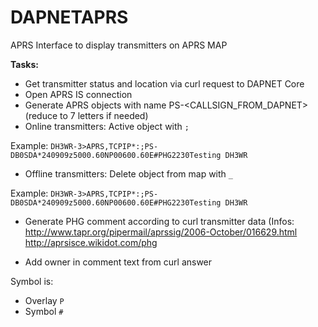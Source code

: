 # DAPNETAPRS
APRS Interface to display transmitters on APRS MAP

__Tasks:__
* Get transmitter status and location via curl request to DAPNET Core
* Open APRS IS connection
* Generate APRS objects with name PS-<CALLSIGN_FROM_DAPNET> (reduce to 7 letters if needed)
* Online transmitters: Active object with ``;``

Example: ``DH3WR-3>APRS,TCPIP*:;PS-DB0SDA*240909z5000.60NP00600.60E#PHG2230Testing DH3WR``
* Offline transmitters: Delete object from map with ``_``

Example: ``DH3WR-3>APRS,TCPIP*:;PS-DB0SDA*240909z5000.60NP00600.60E#PHG2230Testing DH3WR``

* Generate PHG comment according to curl transmitter data (Infos: http://www.tapr.org/pipermail/aprssig/2006-October/016629.html http://aprsisce.wikidot.com/phg

* Add owner in comment text from curl answer

Symbol is:
* Overlay ``P``
* Symbol ``#``
